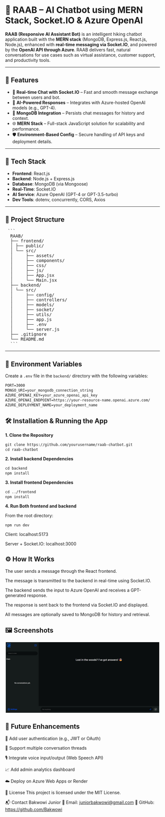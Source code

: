 # 🤖 RAAB – AI Chatbot using MERN Stack, Socket.IO & Azure OpenAI

**RAAB (Responsive AI Assistant Bot)** is an intelligent hiking chatbot application built with the **MERN stack** (MongoDB, Express.js, React.js, Node.js), enhanced with **real-time messaging via Socket.IO**, and powered by the **OpenAI API through Azure**. RAAB delivers fast, natural conversations for use cases such as virtual assistance, customer support, and productivity tools.

---

## 🚀 Features

- 💬 **Real-time Chat with Socket.IO** – Fast and smooth message exchange between users and bot.
- 🧠 **AI-Powered Responses** – Integrates with Azure-hosted OpenAI models (e.g., GPT-4).
- 💾 **MongoDB Integration** – Persists chat messages for history and context.
- 🌐 **MERN Stack** – Full-stack JavaScript solution for scalability and performance.
- 🛡️ **Environment-Based Config** – Secure handling of API keys and deployment details.

---

## 🧱 Tech Stack

- **Frontend**: React.js  
- **Backend**: Node.js + Express.js  
- **Database**: MongoDB (via Mongoose)  
- **Real-Time**: Socket.IO  
- **AI Service**: Azure OpenAI (GPT-4 or GPT-3.5-turbo)  
- **Dev Tools**: dotenv, concurrently, CORS, Axios

---

## 📁 Project Structure

<pre> ``` 
  RAAB/ 
  ├── frontend/ 
  │ ├── public/ 
  │ └── src/ 
  │     ├── assets/ 
  │     ├── components/ 
  │     ├── css/ 
  │     ├── js/ 
  │     ├── App.jsx
  │     └── Main.jsx
  ├── backend/ 
  │ └── src/ 
  │     ├── config/ 
  │     ├── controllers/ 
  │     ├── models/ 
  │     ├── socket/ 
  │     ├── utils/ 
  │     ├── app.js
  │     ├── .env 
  │     └── server.js
  ├── .gitignore
  └── README.md
  ``` </pre>


---

## 🔧 Environment Variables

Create a `.env` file in the `backend/` directory with the following variables:

```env
PORT=3000
MONGO_URI=your_mongodb_connection_string
AZURE_OPENAI_KEY=your_azure_openai_api_key
AZURE_OPENAI_ENDPOINT=https://your-resource-name.openai.azure.com/
AZURE_DEPLOYMENT_NAME=your_deployment_name
```

## 🛠️ Installation & Running the App
**1. Clone the Repository**

```
git clone https://github.com/yourusername/raab-chatbot.git
cd raab-chatbot
```

**2. Install backend Dependencies**

```
cd backend
npm install
```

**3. Install frontend Dependencies**

```
cd ../frontend
npm install
```

**4. Run Both frontend and backend**

From the root directory:

```
npm run dev
```

Client: localhost:5173

Server + Socket.IO: localhost:3000

## ⚙️ How It Works
The user sends a message through the React frontend.

The message is transmitted to the backend in real-time using Socket.IO.

The backend sends the input to Azure OpenAI and receives a GPT-generated response.

The response is sent back to the frontend via Socket.IO and displayed.

All messages are optionally saved to MongoDB for history and retrieval.

## 🖼️ Screenshots
<p align="center">
  <img src="./frontend/src/assets/images/chat-ui-black.png" width="500" alt="Chat UI Screenshot"/>
</p>


## 📌 Future Enhancements
🛂 Add user authentication (e.g., JWT or OAuth)

💬 Support multiple conversation threads

🎙️ Integrate voice input/output (Web Speech API)

📈 Add admin analytics dashboard

☁️ Deploy on Azure Web Apps or Render


📄 License
This project is licensed under the MIT License.


📬 Contact
Bakwowi Junior
📧 Email: juniorbakwowi@gmail.com
🐙 GitHub: https://github.com/Bakwowi

